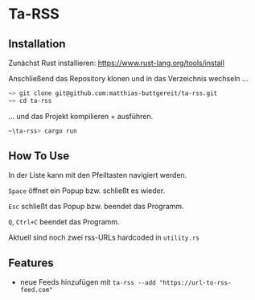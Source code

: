 # Ta-RSS

## Installation
Zunächst Rust installieren: https://www.rust-lang.org/tools/install

Anschließend das Repository klonen und in das Verzeichnis wechseln ...
```bash
~> git clone git@github.com:matthias-buttgereit/ta-rss.git
~> cd ta-rss
```

... und das Projekt kompilieren + ausführen.
```bash
~\ta-rss> cargo run
```

## How To Use
In der Liste kann mit den Pfeiltasten navigiert werden.

`Space` öffnet ein Popup bzw. schließt es wieder.

`Esc` schließt das Popup bzw. beendet das Programm.

`Q`, `Ctrl+C` beendet das Programm.

Aktuell sind noch zwei rss-URLs hardcoded in `utility.rs`

## Features
+ neue Feeds hinzufügen mit `ta-rss --add "https://url-to-rss-feed.com"`
